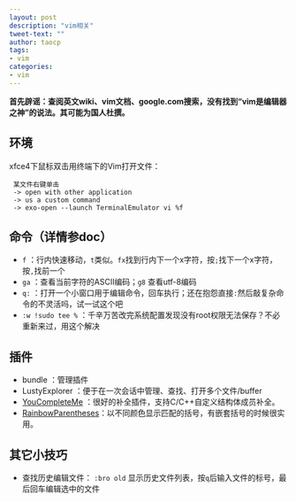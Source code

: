 ```yaml
---
layout: post
description: "vim相关"
tweet-text: ""
author: taocp
tags:
- vim
categories: 
- vim
---
```

   **首先辟谣：查阅英文wiki、vim文档、google.com搜索，没有找到“vim是编辑器之神”的说法。其可能为国人杜撰。**


环境
----

  xfce4下鼠标双击用终端下的Vim打开文件：

     某文件右键单击 
     -> open with other application
     -> us a custom command
     -> exo-open --launch TerminalEmulator vi %f


命令（详情参doc）
----------------

  * `f` ：行内快速移动，`t`类似。`fx`找到行内下一个x字符，按`;`找下一个x字符，按`,`找前一个
  * `ga` ：查看当前字符的ASCII编码；`g8` 查看utf-8编码
  * `q:` ：打开一个小窗口用于编辑命令，回车执行；还在抱怨直接`:`然后敲复杂命令的不灵活吗，试一试这个吧
  * `:w !sudo tee %` ：千辛万苦改完系统配置发现没有root权限无法保存？不必重新来过，用这个解决


插件
----

  * bundle ：管理插件
  * LustyExplorer ：便于在一次会话中管理、查找、打开多个文件/buffer
  * [YouCompleteMe](https://github.com/Valloric/YouCompleteMe) ：很好的补全插件，支持C/C++自定义结构体成员补全。
  * [RainbowParentheses](https://github.com/kien/rainbow_parentheses.vim)：以不同颜色显示匹配的括号，有嵌套括号的时候很实用。


其它小技巧
----------
  * 查找历史编辑文件： `:bro old` 显示历史文件列表，按`q`后输入文件的标号，最后回车编辑选中的文件


